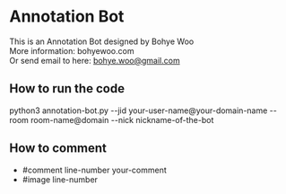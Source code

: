 # Annotation Bot

This is an Annotation Bot designed by Bohye Woo<br>
More information: bohyewoo.com<br>
Or send email to here: bohye.woo@gmail.com<br>

## How to run the code
python3 annotation-bot.py --jid your-user-name@your-domain-name --room room-name@domain --nick nickname-of-the-bot


## How to comment
* #comment line-number your-comment<br>
* #image line-number <br>

